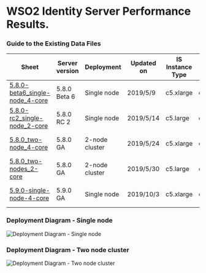 # WSO2 Identity Server Performance Results.


### Guide to the Existing Data Files
| Sheet | Server version | Deployment | Updated on | IS Instance Type | RDS Instance Type | Test Duration | Warmup period | OS | Java | Database |
| --- | --- | --- | --- | --- | --- | --- | --- | --- | --- | --- |
| [5.8.0-beta6_single-node_4-core](5.8.0-beta6_single-node_4-core.md) | 5.8.0 Beta 6 | Single node | 2019/5/9 | c5.xlarge | db.m4.xlarge | 15 min | 5 min | Ubuntu 18.04 (LTS) | 1.8.0_201-b09 | MySQL 5.7 |
| [5.8.0-rc2_single-node_2-core](5.8.0-rc2_single-node_2-core.md) | 5.8.0 RC 2 | Single node | 2019/5/14 | c5.large | db.m4.xlarge | 15 min | 5 min | Ubuntu 18.04 (LTS) | 1.8.0_201-b09 | MySQL 5.7 |
| [5.8.0_two-node_4-core](5.8.0_two-node_4-core.md) | 5.8.0 GA | 2-node cluster | 2019/5/24 | c5.xlarge | db.m4.xlarge | 15 min | 5 min | Ubuntu 18.04 (LTS) | 1.8.0_201-b09 | MySQL 5.7 |
| [5.8.0_two-nodes_2-core](5.8.0_two-nodes_2-core.md) | 5.8.0 GA | 2-node cluster | 2019/5/30 | c5.large | db.m4.xlarge | 15 min | 5 min | Ubuntu 18.04 (LTS) | 1.8.0_201-b09 | MySQL 5.7 |
| [5.9.0-single-node-4-core](5.9.0-single-node-4-core.md) | 5.9.0 GA | Single node | 2019/10/3 | c5.xlarge | db.m4.xlarge | 15 min | 5 min | Ubuntu 18.04 (LTS) | 1.8.0_201-b09 | MySQL 5.7 |



### Deployment Diagram - Single node
![Deployment Diagram - Single node](https://github.com/wso2/performance-is/blob/master/common/images/deployment-diagram-singlenode.png)


### Deployment Diagram - Two node cluster
![Deployment Diagram - Two node cluster](https://github.com/wso2/performance-is/blob/master/common/images/deployment-diagram-twonode-cluster.png)
